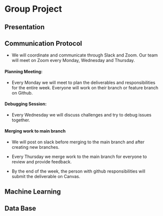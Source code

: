 # Group Project


## Presentation


## Communication Protocol


* We will coordinate and communicate through Slack and Zoom. Our team will meet on Zoom every Monday, Wednesday and Thursday. 


#### Planning Meeting:


* Every Monday we will meet to plan the deliverables and responsibilities for the entire week. Everyone will work on their branch or feature branch on Github.


#### Debugging Session:


* Every Wednesday we will discuss challenges and try to debug issues together.


#### Merging work to main branch


* We will post on slack before merging to the main branch and after creating new branches.


* Every Thursday we merge work to the main branch for everyone to review and provide feedback. 


* By the end of the week, the person with github responsibilities will submit the deliverable on Canvas.  


## Machine Learning


## Data Base

